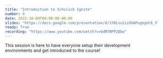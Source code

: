 ```yaml
---
title: "Introduction to Schulich Ignite"
number: 0
date: 2022-10-09T00:00:00-00:00
slides: "https://docs.google.com/presentation/d/1YDLnu2izdXAPugegnC6_VTLPRpyskd-Hcz-Yai4ye9Y/edit?usp=sharing"
ready: True
recording: "https://www.youtube.com/watch?v=bdM7BPP2Qbw"
---
```


This session is here to have everyone setup their development environments and get introduced to the course!
